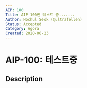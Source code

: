 ```yaml
---
AIP: 100
Title: AIP-100번 테스트 중.......
Author: Hochul Seok (@ultrafellen)
Status: Accepted
Category: Agora
Created: 2020-06-23
---
```


# AIP-100: 테스트중

## Description
